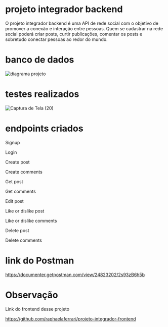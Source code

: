 # projeto integrador backend

O projeto integrador backend é uma API  de rede social com o objetivo de promover a conexão e interação entre pessoas. Quem se cadastrar na rede social poderá criar posts, curtir publicações, comentar os posts e sobretudo conectar pessoas ao redor do mundo.

# banco de dados

![diagrama projeto](https://github.com/raphaelaferrari/projeto-integrador-backend/assets/108634109/9fda224a-4e7a-4419-860b-d92df71ae0fd)

# testes realizados

![Captura de Tela (20)](https://github.com/raphaelaferrari/projeto-integrador-backend/assets/108634109/d8d81cb0-3984-49f2-b176-59a55289456f)

# endpoints criados

Signup

Login

Create post

Create comments

Get post

Get comments

Edit post

Like or dislike post

Like or dislike comments

Delete post

Delete comments

# link do Postman

https://documenter.getpostman.com/view/24823202/2s93zB6h5b

# Observação

Link do frontend desse projeto

https://github.com/raphaelaferrari/projeto-integrador-frontend
